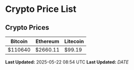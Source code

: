 # Crypto Price List

## Crypto Prices
| Bitcoin | Ethereum | Litecoin |
| ------- | -------- | -------- |
| $110640 | $2660.11 | $99.19 |
**Last Updated:** 2025-05-22 08:54 UTC
**Last Updated:** $DATE$
